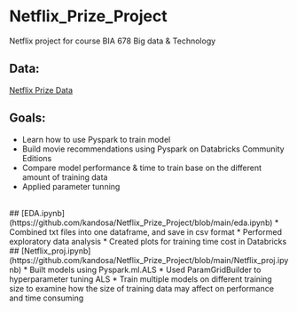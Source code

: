 # Netflix_Prize_Project

Netflix project for course BIA 678 Big data & Technology
<br>
## Data: 
[Netflix Prize Data](https://www.kaggle.com/datasets/netflix-inc/netflix-prize-data)
<br>
## Goals:
* Learn how to use Pyspark to train model
* Build movie recommendations using Pyspark on Databricks Community Editions
* Compare model performance & time to train base on the different amount of training data
* Applied parameter tunning
<br>
## [EDA.ipynb](https://github.com/kandosa/Netflix_Prize_Project/blob/main/eda.ipynb)
* Combined txt files into one dataframe, and save in csv format
* Performed exploratory data analysis
* Created plots for training time cost in Databricks
<br>
## [Netflix_proj.ipynb](https://github.com/kandosa/Netflix_Prize_Project/blob/main/Netflix_proj.ipynb)
* Built models using Pyspark.ml.ALS
* Used ParamGridBuilder to hyperparameter tuning ALS
* Train multiple models on different training size to examine how the size of training data may affect on performance and time consuming
